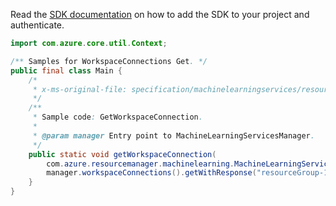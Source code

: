 Read the [SDK documentation](https://github.com/Azure/azure-sdk-for-java/blob/azure-resourcemanager-machinelearning_1.0.0-beta.1/sdk/machinelearning/azure-resourcemanager-machinelearning/README.md) on how to add the SDK to your project and authenticate.

```java
import com.azure.core.util.Context;

/** Samples for WorkspaceConnections Get. */
public final class Main {
    /*
     * x-ms-original-file: specification/machinelearningservices/resource-manager/Microsoft.MachineLearningServices/preview/2022-02-01-preview/examples/WorkspaceConnection/get.json
     */
    /**
     * Sample code: GetWorkspaceConnection.
     *
     * @param manager Entry point to MachineLearningServicesManager.
     */
    public static void getWorkspaceConnection(
        com.azure.resourcemanager.machinelearning.MachineLearningServicesManager manager) {
        manager.workspaceConnections().getWithResponse("resourceGroup-1", "workspace-1", "connection-1", Context.NONE);
    }
}
```
